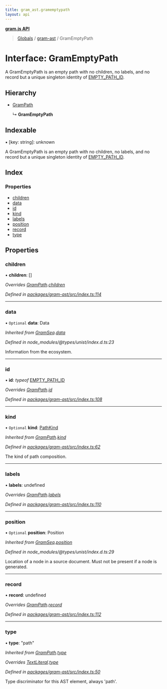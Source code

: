 ```yaml
---
title: gram_ast.gramemptypath
layout: api
---
```


**[gram.js API](../README.md)**

> [Globals](../globals.md) / [gram-ast](../modules/gram_ast.md) / GramEmptyPath

# Interface: GramEmptyPath

A GramEmptyPath is an empty path with no children,
no labels, and no record
but a unique singleton identity of [EMPTY_PATH_ID](../modules/gram_ast.md#empty_path_id).

## Hierarchy

* [GramPath](gram_ast.grampath.md)

  ↳ **GramEmptyPath**

## Indexable

▪ [key: string]: unknown

A GramEmptyPath is an empty path with no children,
no labels, and no record
but a unique singleton identity of [EMPTY_PATH_ID](../modules/gram_ast.md#empty_path_id).

## Index

### Properties

* [children](gram_ast.gramemptypath.md#children)
* [data](gram_ast.gramemptypath.md#data)
* [id](gram_ast.gramemptypath.md#id)
* [kind](gram_ast.gramemptypath.md#kind)
* [labels](gram_ast.gramemptypath.md#labels)
* [position](gram_ast.gramemptypath.md#position)
* [record](gram_ast.gramemptypath.md#record)
* [type](gram_ast.gramemptypath.md#type)

## Properties

### children

•  **children**: []

*Overrides [GramPath](gram_ast.grampath.md).[children](gram_ast.grampath.md#children)*

*Defined in [packages/gram-ast/src/index.ts:114](https://github.com/gram-data/gram-js/blob/4926192/packages/gram-ast/src/index.ts#L114)*

___

### data

• `Optional` **data**: Data

*Inherited from [GramSeq](gram_ast.gramseq.md).[data](gram_ast.gramseq.md#data)*

*Defined in node_modules/@types/unist/index.d.ts:23*

Information from the ecosystem.

___

### id

•  **id**: *typeof* [EMPTY\_PATH\_ID](../modules/gram_ast.md#empty_path_id)

*Overrides [GramPath](gram_ast.grampath.md).[id](gram_ast.grampath.md#id)*

*Defined in [packages/gram-ast/src/index.ts:108](https://github.com/gram-data/gram-js/blob/4926192/packages/gram-ast/src/index.ts#L108)*

___

### kind

• `Optional` **kind**: [PathKind](../modules/gram_ast.md#pathkind)

*Inherited from [GramPath](gram_ast.grampath.md).[kind](gram_ast.grampath.md#kind)*

*Defined in [packages/gram-ast/src/index.ts:62](https://github.com/gram-data/gram-js/blob/4926192/packages/gram-ast/src/index.ts#L62)*

The kind of path composition.

___

### labels

•  **labels**: undefined

*Overrides [GramPath](gram_ast.grampath.md).[labels](gram_ast.grampath.md#labels)*

*Defined in [packages/gram-ast/src/index.ts:110](https://github.com/gram-data/gram-js/blob/4926192/packages/gram-ast/src/index.ts#L110)*

___

### position

• `Optional` **position**: Position

*Inherited from [GramSeq](gram_ast.gramseq.md).[position](gram_ast.gramseq.md#position)*

*Defined in node_modules/@types/unist/index.d.ts:29*

Location of a node in a source document.
Must not be present if a node is generated.

___

### record

•  **record**: undefined

*Overrides [GramPath](gram_ast.grampath.md).[record](gram_ast.grampath.md#record)*

*Defined in [packages/gram-ast/src/index.ts:112](https://github.com/gram-data/gram-js/blob/4926192/packages/gram-ast/src/index.ts#L112)*

___

### type

•  **type**: \"path\"

*Inherited from [GramPath](gram_ast.grampath.md).[type](gram_ast.grampath.md#type)*

*Overrides [TextLiteral](gram_ast.textliteral.md).[type](gram_ast.textliteral.md#type)*

*Defined in [packages/gram-ast/src/index.ts:50](https://github.com/gram-data/gram-js/blob/4926192/packages/gram-ast/src/index.ts#L50)*

Type discriminator for this AST element, always 'path'.

